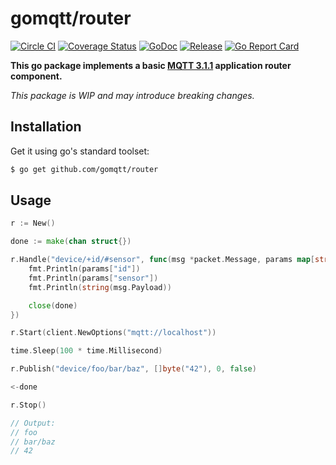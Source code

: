 # gomqtt/router

[![Circle CI](https://img.shields.io/circleci/project/gomqtt/router.svg)](https://circleci.com/gh/gomqtt/router)
[![Coverage Status](https://coveralls.io/repos/gomqtt/router/badge.svg?branch=master&service=github)](https://coveralls.io/github/gomqtt/router?branch=master)
[![GoDoc](https://godoc.org/github.com/gomqtt/router?status.svg)](http://godoc.org/github.com/gomqtt/router)
[![Release](https://img.shields.io/github/release/gomqtt/router.svg)](https://github.com/gomqtt/router/releases)
[![Go Report Card](https://goreportcard.com/badge/github.com/gomqtt/router)](http://goreportcard.com/report/gomqtt/router)

**This go package implements a basic [MQTT 3.1.1](http://docs.oasis-open.org/mqtt/mqtt/v3.1.1/) application router component.**

_This package is WIP and may introduce breaking changes._

## Installation

Get it using go's standard toolset:

```bash
$ go get github.com/gomqtt/router
```

## Usage

```go
r := New()

done := make(chan struct{})

r.Handle("device/+id/#sensor", func(msg *packet.Message, params map[string]string) {
    fmt.Println(params["id"])
    fmt.Println(params["sensor"])
    fmt.Println(string(msg.Payload))

    close(done)
})

r.Start(client.NewOptions("mqtt://localhost"))

time.Sleep(100 * time.Millisecond)

r.Publish("device/foo/bar/baz", []byte("42"), 0, false)

<-done

r.Stop()

// Output:
// foo
// bar/baz
// 42
```
